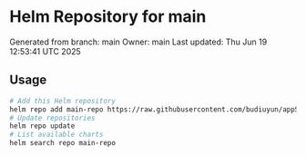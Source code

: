 # Helm Repository for main
Generated from branch: main
Owner: main
Last updated: Thu Jun 19 12:53:41 UTC 2025

## Usage
```bash
# Add this Helm repository
helm repo add main-repo https://raw.githubusercontent.com/budiuyun/appStore/helm-main/
# Update repositories
helm repo update
# List available charts
helm search repo main-repo
```

